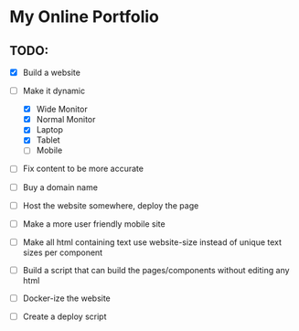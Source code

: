 # My Online Portfolio 

## TODO: 
 - [x] Build a website
 - [ ] Make it dynamic
    - [x] Wide Monitor
    - [x] Normal Monitor
    - [x] Laptop
    - [x] Tablet
    - [ ] Mobile
 - [ ] Fix content to be more accurate
 - [ ] Buy a domain name
 - [ ] Host the website somewhere, deploy the page
 - [ ] Make a more user friendly mobile site
 - [ ] Make all html containing text use website-size instead of unique text sizes per component
 - [ ] Build a script that can build the pages/components without editing any html
 - [ ] Docker-ize the website
 - [ ] Create a deploy script 
 
 